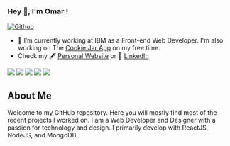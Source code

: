 ### Hey 👋, I'm Omar !

[![Github](https://img.shields.io/github/followers/omarboulbaze?label=Follow&style=social)](https://github.com/omarboulbaze)

- 🔭 I’m currently working at IBM as a Front-end Web Developer. I'm also working on The [Cookie Jar App](https://omar.bio/cookiejar) on my free time.
- Check my 🖋 [Personal Website](https://omar.bio/) or 🌱 [LinkedIn](https://www.linkedin.com/in/omarboulbaze/)

![](https://github-profile-summary-cards.vercel.app/api/cards/profile-details?username=omarboulbaze&theme=github)
![](https://github-profile-summary-cards.vercel.app/api/cards/repos-per-language?username=omarboulbaze&theme=github)
![](https://github-profile-summary-cards.vercel.app/api/cards/most-commit-language?username=omarboulbaze&theme=github)
![](https://github-profile-summary-cards.vercel.app/api/cards/stats?username=omarboulbaze&theme=github)
![](https://github-profile-summary-cards.vercel.app/api/cards/productive-time?username=omarboulbaze&theme=github)

## About Me
Welcome to my GitHub repository. Here you will mostly find most of the recent projects I worked on. I am a Web Developer and Designer with a passion for technology and design. I primarily develop with ReactJS, NodeJS, and MongoDB.

